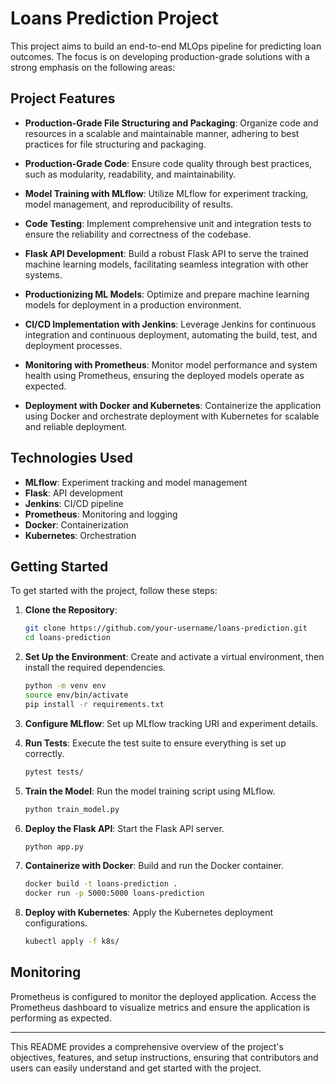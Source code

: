 
# Loans Prediction Project

This project aims to build an end-to-end MLOps pipeline for predicting loan outcomes. The focus is on developing production-grade solutions with a strong emphasis on the following areas:

## Project Features

- **Production-Grade File Structuring and Packaging**: Organize code and resources in a scalable and maintainable manner, adhering to best practices for file structuring and packaging.

- **Production-Grade Code**: Ensure code quality through best practices, such as modularity, readability, and maintainability.

- **Model Training with MLflow**: Utilize MLflow for experiment tracking, model management, and reproducibility of results.

- **Code Testing**: Implement comprehensive unit and integration tests to ensure the reliability and correctness of the codebase.

- **Flask API Development**: Build a robust Flask API to serve the trained machine learning models, facilitating seamless integration with other systems.

- **Productionizing ML Models**: Optimize and prepare machine learning models for deployment in a production environment.

- **CI/CD Implementation with Jenkins**: Leverage Jenkins for continuous integration and continuous deployment, automating the build, test, and deployment processes.

- **Monitoring with Prometheus**: Monitor model performance and system health using Prometheus, ensuring the deployed models operate as expected.

- **Deployment with Docker and Kubernetes**: Containerize the application using Docker and orchestrate deployment with Kubernetes for scalable and reliable deployment.

## Technologies Used

- **MLflow**: Experiment tracking and model management
- **Flask**: API development
- **Jenkins**: CI/CD pipeline
- **Prometheus**: Monitoring and logging
- **Docker**: Containerization
- **Kubernetes**: Orchestration

## Getting Started

To get started with the project, follow these steps:

1. **Clone the Repository**:
   ```sh
   git clone https://github.com/your-username/loans-prediction.git
   cd loans-prediction
   ```

2. **Set Up the Environment**:
   Create and activate a virtual environment, then install the required dependencies.
   ```sh
   python -m venv env
   source env/bin/activate
   pip install -r requirements.txt
   ```

3. **Configure MLflow**:
   Set up MLflow tracking URI and experiment details.

4. **Run Tests**:
   Execute the test suite to ensure everything is set up correctly.
   ```sh
   pytest tests/
   ```

5. **Train the Model**:
   Run the model training script using MLflow.
   ```sh
   python train_model.py
   ```

6. **Deploy the Flask API**:
   Start the Flask API server.
   ```sh
   python app.py
   ```

7. **Containerize with Docker**:
   Build and run the Docker container.
   ```sh
   docker build -t loans-prediction .
   docker run -p 5000:5000 loans-prediction
   ```

8. **Deploy with Kubernetes**:
   Apply the Kubernetes deployment configurations.
   ```sh
   kubectl apply -f k8s/
   ```

## Monitoring

Prometheus is configured to monitor the deployed application. Access the Prometheus dashboard to visualize metrics and ensure the application is performing as expected.

---

This README provides a comprehensive overview of the project's objectives, features, and setup instructions, ensuring that contributors and users can easily understand and get started with the project.

